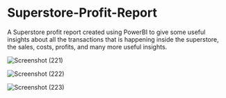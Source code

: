# Superstore-Profit-Report
A Superstore profit report created using PowerBI to give some useful insights about all the transactions that is happening inside the superstore, the sales, costs, profits, and many more useful insights.



![Screenshot (221)](https://github.com/Muhammedalyy/Superstore-Profit-Report/assets/57508223/ef3e4950-a887-4bfa-bd2d-cccb1f6e7ca5)


![Screenshot (222)](https://github.com/Muhammedalyy/Superstore-Profit-Report/assets/57508223/51675768-2f0e-4c2f-8a57-b8137c5ff44f)


![Screenshot (223)](https://github.com/Muhammedalyy/Superstore-Profit-Report/assets/57508223/4963af2b-1dc6-49a8-96b0-2a64baa97b12)
